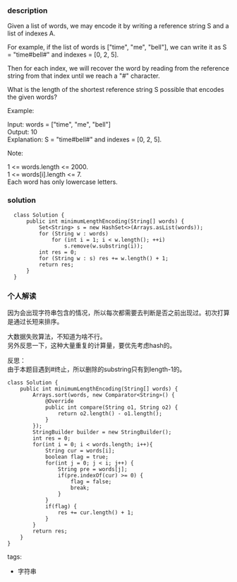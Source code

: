 ### description    
  Given a list of words, we may encode it by writing a reference string S and a list of indexes A.  
    
  For example, if the list of words is ["time", "me", "bell"], we can write it as S = "time#bell#" and indexes = [0, 2, 5].  
    
  Then for each index, we will recover the word by reading from the reference string from that index until we reach a "#" character.  
    
  What is the length of the shortest reference string S possible that encodes the given words?  
    
  Example:  
    
  Input: words = ["time", "me", "bell"]  
  Output: 10  
  Explanation: S = "time#bell#" and indexes = [0, 2, 5].  
     
    
  Note:  
    
  1 <= words.length <= 2000.  
  1 <= words[i].length <= 7.  
  Each word has only lowercase letters.  
### solution    
```    
  class Solution {  
      public int minimumLengthEncoding(String[] words) {  
          Set<String> s = new HashSet<>(Arrays.asList(words));  
          for (String w : words)  
              for (int i = 1; i < w.length(); ++i)  
                  s.remove(w.substring(i));  
          int res = 0;  
          for (String w : s) res += w.length() + 1;  
          return res;  
      }  
  }  
```    
    
### 个人解读    
  因为会出现字符串包含的情况，所以每次都需要去判断是否之前出现过。初次打算是通过长短来排序。  
    
  大数据失败算法，不知道为啥不行。  
  另外反思一下，这种大量重复的计算量，要优先考虑hash的。  
    
  反思：  
  由于本题目遇到#终止，所以删除的substring只有到length-1的。  
  ```  
  class Solution {  
      public int minimumLengthEncoding(String[] words) {  
          Arrays.sort(words, new Comparator<String>() {  
              @Override  
              public int compare(String o1, String o2) {  
                  return o2.length() - o1.length();  
              }  
          });  
          StringBuilder builder = new StringBuilder();  
          int res = 0;  
          for(int i = 0; i < words.length; i++){  
              String cur = words[i];  
              boolean flag = true;  
              for(int j = 0; j < i; j++) {  
                  String pre = words[j];  
                  if(pre.indexOf(cur) >= 0) {  
                      flag = false;  
                      break;  
                  }  
              }  
              if(flag) {  
                  res += cur.length() + 1;  
              }  
          }  
          return res;   
      }  
  }  
  ```  
    
tags:    
  -  字符串  

